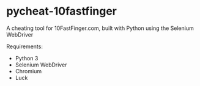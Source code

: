 # pycheat-10fastfinger
A cheating tool for 10FastFinger.com, built with Python using the Selenium WebDriver

Requirements:
- Python 3
- Selenium WebDriver
- Chromium
- Luck
